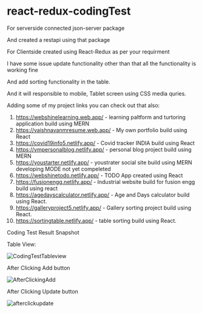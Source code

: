 # react-redux-codingTest

For serverside connected json-server package

And created a restapi using that package

For Clientside created using React-Redux as per your requirment

I have some issue update functionality other than that all the functionality is working fine

And add sorting functionality in the table.

And it will responsible to mobile, Tablet screen using CSS media quries.

Adding some of my project links you can check out that also:

1. https://webshinelearning.web.app/ - learning paltform and turtoring application build using MERN
2. https://vaishnavanmresume.web.app/ - My own portfolio build using React
3. https://covid19info5.netlify.app/ - Covid tracker INDIA build using React
4. https://vmpersonalblog.netlify.app/ - personal blog project build using MERN
5. https://youstarter.netlify.app/ - youstrater social site build using MERN developing MODE not yet compeleted
6. https://webshinetodo.netlify.app/ - TODO App created using React
7. https://fusionengg.netlify.app/ - Industrial website build for fusion engg build using react
8. https://agedayscalculator.netlify.app/ - Age and Days calculator build using React.
9. https://galleryproject5.netlify.app/ - Gallery sorting project build using React.
10. https://sortingtable.netlify.app/ - table sorting build using React.

Coding Test Result Snapshot

Table View:

![CodingTestTableview](https://user-images.githubusercontent.com/47113916/121391123-a7de9d00-c96b-11eb-83c0-a76609016aed.png)

After Clicking Add button

![AfterClickingAdd](https://user-images.githubusercontent.com/47113916/121391428-fbe98180-c96b-11eb-8330-9244accb4f7a.png)

After Clicking Update button

![afterclickupdate](https://user-images.githubusercontent.com/47113916/121391797-64386300-c96c-11eb-98bf-b9b169061281.png)




